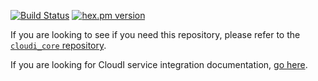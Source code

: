 [![Build Status](https://app.travis-ci.com/CloudI/cloudi_service_funnel.svg?branch=master)](https://app.travis-ci.com/CloudI/cloudi_service_funnel)
[![hex.pm version](https://img.shields.io/hexpm/v/cloudi_service_funnel.svg)](https://hex.pm/packages/cloudi_service_funnel)

If you are looking to see if you need this repository, please refer to the [`cloudi_core` repository](https://github.com/CloudI/cloudi_core#about).

If you are looking for CloudI service integration documentation, [go here](https://github.com/CloudI/CloudI#integration).

